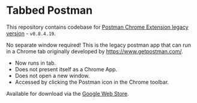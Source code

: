 # Tabbed Postman

This repository contains codebase for [Postman Chrome Extension legacy version](https://github.com/postmanlabs/postman-chrome-extension-legacy) - `v0.8.4.19`.

No separate window required! This is the legacy postman app that can run in a Chrome tab originally developed by https://www.getpostman.com/. 

* Now runs in tab.
* Does not present itself as a Chrome App.
* Does not open a new window.
* Accessed by clicking the Postman icon in the Chrome toolbar.

Available for download via the [Google Web Store](https://chrome.google.com/webstore/detail/tabbed-postman-rest-clien/coohjcphdfgbiolnekdpbcijmhambjff).
